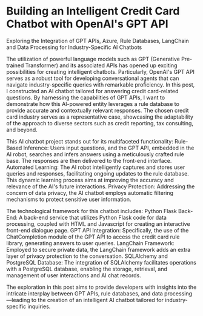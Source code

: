 # Building an Intelligent Credit Card Chatbot with OpenAI's GPT API
Exploring the Integration of GPT APIs, Azure, Rule Databases, LangChain and Data Processing for Industry-Specific AI Chatbots

The utilization of powerful language models such as GPT (Generative Pre-trained Transformer) and its associated APIs has opened up exciting possibilities for creating intelligent chatbots. Particularly, OpenAI's GPT API serves as a robust tool for developing conversational agents that can navigate industry-specific queries with remarkable proficiency.
In this post, I constructed an AI chatbot tailored for answering credit card-related questions. By harnessing the capabilities of GPT APIs, I want to demonstrate how this AI-powered entity leverages a rule database to provide accurate and contextually relevant responses. The chosen credit card industry serves as a representative case, showcasing the adaptability of the approach to diverse sectors such as credit reporting, tax consulting, and beyond.

This AI chatbot project stands out for its multifaceted functionality:
Rule-Based Inference: Users input questions, and the GPT API, embedded in the AI robot, searches and infers answers using a meticulously crafted rule base. The responses are then delivered to the front-end interface.
Automated Learning: The AI robot intelligently captures and stores user queries and responses, facilitating ongoing updates to the rule database. This dynamic learning process aims at improving the accuracy and relevance of the AI's future interactions.
Privacy Protection: Addressing the concern of data privacy, the AI chatbot employs automatic filtering mechanisms to protect sensitive user information.

The technological framework for this chatbot includes:
Python Flask Back-End: A back-end service that utilizes Python Flask code for data processing, coupled with HTML and Javascript for creating an interactive front-end dialogue page.
GPT API Integration: Specifically, the use of the ChatCompletion module of the GPT API to access the credit card rule library, generating answers to user queries.
LangChain Framework: Employed to secure private data, the LangChain framework adds an extra layer of privacy protection to the conversation.
SQLAlchemy and PostgreSQL Database: The integration of SQLAlchemy facilitates operations with a PostgreSQL database, enabling the storage, retrieval, and management of user interactions and AI chat records.

The exploration in this post aims to provide developers with insights into the intricate interplay between GPT APIs, rule databases, and data processing—leading to the creation of an intelligent AI chatbot tailored for industry-specific inquiries.
